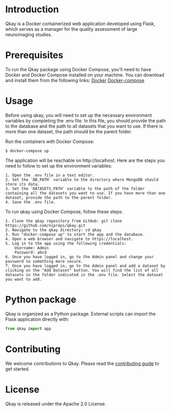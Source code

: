 # Introduction
Qkay is a Docker containerized web application developed using Flask, which serves as a manager for the quality assessment of large neuroimaging studies.

# Prerequisites
To run the Qkay package using Docker Compose, you'll need to have Docker and Docker Compose installed on your machine. You can download and install them from the following links:
[Docker](https://docs.docker.com/get-docker/)
[Docker-compose](https://docs.docker.com/compose/install/)
# Usage
Before using qkay, you will need to set up the necessary environment variables by completing the .env file. In this file, you should provide the path to the database and the path to all datasets that you want to use. If there is more than one dataset, the path should be the parent folder.

Run the containers with Docker Compose:
```
$ docker-compose up
```
The application will be reachable on  http://localhost.
Here are the steps you need to follow to set up the environment variables:

    1. Open the .env file in a text editor.
    2. Set the `DB_PATH` variable to the directory where MongoDB should store its data.
    3. Set the `DATASETS_PATH` variable to the path of the folder containing all the datasets you want to use. If you have more than one dataset, provide the path to the parent folder.
    4. Save the .env file.

To run qkay using Docker Compose, follow these steps:

    1. Clone the qkay repository from GitHub: git clone https://github.com/nipreps/qkay.git
    2. Navigate to the qkay directory: cd qkay
    3. Run "docker-compose up" to start the app and the database.
    4. Open a web browser and navigate to https://localhost.
    5. Log in to the app using the following credentials:
        Username: Admin
        Password: abcd
    6. Once you have logged in, go to the Admin panel and change your password to something more secure.
    7. Once you have logged in, go to the Admin panel and add a dataset by clicking on the "Add Dataset" button. You will find the list of all datasets in the folder indicated in the .env file. Select the dataset you want to add.

# Python package
Qkay is organized as a Python package. External scripts can import the Flask
application directly with:

```python
from qkay import app
```

# Contributing
We welcome contributions to Qkay. Please read the [contributing guide](https://www.nipreps.org/community/CONTRIBUTING/) to get started.
# License
Qkay is released under the Apache 2.0 License.
